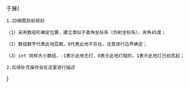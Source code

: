 于展{

    1.2D画图目前规划
    
    （1）采用数组形确定位置，建立类似于直角坐标系（仿射坐标系），夹角45度；
    
    （2）数组数字代表此地层数，0代表此地不存在，注意进行边界确定；
    
    （3）int 同样大小数组，-1表示此地无灯，0表示此地灯暗的，1表示此地灯已经亮起；
    
    2.后续补充操作会在这里进行描述
    
}